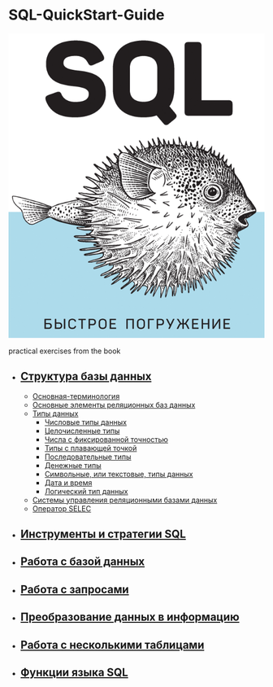 # SQL-QuickStart-Guide

![title.png](img/title.png)

practical exercises from the book

- ## [Структура базы данных](thesis/CHAPTER1.MD) ## 
    - [Основная-терминология](thesis/CHAPTER1.MD#основная-терминология)
    - [Основные элементы реляционных баз данных](thesis/CHAPTER1.MD#основные-элементы-реляционных-баз-данных)
    - [Типы данных](thesis/CHAPTER1.MD#типы-данных)
        + [Числовые типы данных](thesis/CHAPTER1.MD#числовые-типы-данных)
        + [Целочисленные типы](thesis/CHAPTER1.MD#целочисленные-типы)
        + [Числа с фиксированной точностью](thesis/CHAPTER1.MD#числа-с-фиксированной-точностью)
        + [Типы с плавающей точкой](thesis/CHAPTER1.MD#типы-с-плавающей-точкой)
        + [Последовательные типы](thesis/CHAPTER1.MD#последовательные-типы)
        + [Денежные типы](thesis/CHAPTER1.MD#денежные-типы)
        + [Символьные, или текстовые, типы данных](thesis/CHAPTER1.MD#символьные-или-текстовые-типы-данных)
        + [Дата и время](thesis/CHAPTER1.MD#дата-и-время)
        + [Логический тип данных](thesis/CHAPTER1.MD#логический-тип-данных)
    - [Системы управления реляционными базами данных](thesis/CHAPTER1.MD#системы-управления-реляционными-базами-данных)
    - [Оператор SELEC](thesis/CHAPTER1.MD#оператор-select)
- ## [Инструменты и стратегии SQL](thesis/CHAPTER2.MD) ## 

- ## [Работа с базой данных](thesis/CHAPTER3.MD) ## 

- ## [Работа с запросами ](thesis/CHAPTER4.MD) ## 

- ## [Преобразование данных в информацию](thesis/CHAPTER5.MD) ## 

- ## [Работа с несколькими таблицами](thesis/CHAPTER6.MD) ## 

- ## [Функции языка SQL](thesis/CHAPTER7.MD) ## 